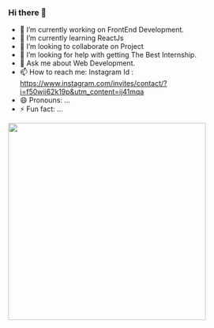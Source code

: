 ### Hi there 👋

- 🔭 I’m currently working on FrontEnd Development. 
- 🌱 I’m currently learning ReactJs
- 👯 I’m looking to collaborate on Project
- 🤔 I’m looking for help with getting The Best Internship.
- 💬 Ask me about Web Development.
- 📫 How to reach me: Instagram Id :  https://www.instagram.com/invites/contact/?i=f50wii62k19p&utm_content=ij41mqa
- 😄 Pronouns: ...
- ⚡ Fun fact: ...

<img src="https://github-readme-stats.vercel.app/api?username=Dhaval1-star&&show_icons=true&title_color=ffffff&icon_color=bb2acf&text_color=daf7dc&bg_color=151515" width="400px" style= "float: left;">
<img src="https://github-readme-stats.vercel.app/api/top-langs/?username=Dhaval1-star" style= "float: left; >
